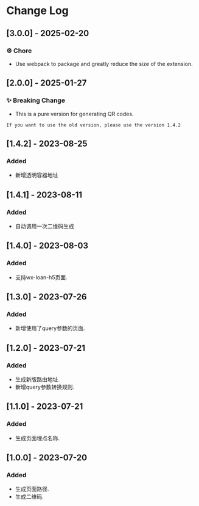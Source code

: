 # Change Log

## [3.0.0] - 2025-02-20

### ⚙️ Chore

- Use webpack to package and greatly reduce the size of the extension.

## [2.0.0] - 2025-01-27

### ✨ Breaking Change

- This is a pure version for generating QR codes.

`If you want to use the old version, please use the version 1.4.2`

## [1.4.2] - 2023-08-25

### Added

- 新增透明容器地址

## [1.4.1] - 2023-08-11

### Added

- 自动调用一次二维码生成

## [1.4.0] - 2023-08-03

### Added

- 支持wx-loan-h5页面.

## [1.3.0] - 2023-07-26

### Added

- 新增使用了query参数的页面.

## [1.2.0] - 2023-07-21

### Added

- 生成新版路由地址.
- 新增query参数转换规则.

## [1.1.0] - 2023-07-21

### Added

- 生成页面埋点名称.

## [1.0.0] - 2023-07-20

### Added

- 生成页面路径.
- 生成二维码.
